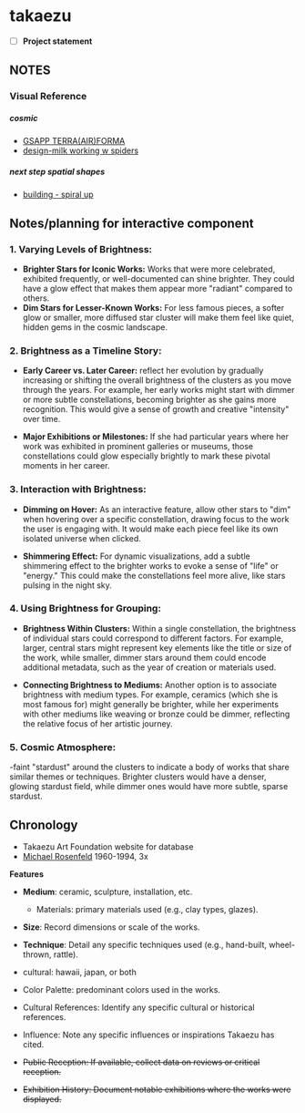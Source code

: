 # takaezu
- [ ] **Project statement**

## NOTES 

### Visual Reference
##### cosmic 
- [GSAPP TERRA(AIR)FORMA](https://www.new-territories.com/blog/gsapp2011/?page_id=36#more-36)
- [design-milk working w spiders](https://design-milk.com/working-spiders-tomas-saraceno/?epik=dj0yJnU9X0huVGpwc3JqaGJOSlhGemJOUXl1OGxtR0swOEw2YS0mcD0wJm49Q3ZqZWFrVXBHNGdndWpRMy0tRmR5dyZ0PUFBQUFBR2JfV3JZ)

##### next step spatial shapes 
- [building - spiral up](https://generativedesigns.tumblr.com/post/67235366518/generative-design-functions-as-image-recource)

## Notes/planning for interactive component

### 1. **Varying Levels of Brightness:**
   - **Brighter Stars for Iconic Works:** Works that were more celebrated, exhibited frequently, or well-documented can shine brighter. They could have a glow effect that makes them appear more "radiant" compared to others. 
   - **Dim Stars for Lesser-Known Works:** For less famous pieces, a softer glow or smaller, more diffused star cluster will make them feel like quiet, hidden gems in the cosmic landscape.

### 2. **Brightness as a Timeline Story:**
   - **Early Career vs. Later Career:** reflect her evolution by gradually increasing or shifting the overall brightness of the clusters as you move through the years. For example, her early works might start with dimmer or more subtle constellations, becoming brighter as she gains more recognition. This would give a sense of growth and creative "intensity" over time.
   
   - **Major Exhibitions or Milestones:** If she had particular years where her work was exhibited in prominent galleries or museums, those constellations could glow especially brightly to mark these pivotal moments in her career.

### 3. **Interaction with Brightness:**
   - **Dimming on Hover:** As an interactive feature, allow other stars to "dim" when hovering over a specific constellation, drawing focus to the work the user is engaging with. It would make each piece feel like its own isolated universe when clicked.
   
   - **Shimmering Effect:** For dynamic visualizations, add a subtle shimmering effect to the brighter works to evoke a sense of "life" or "energy." This could make the constellations feel more alive, like stars pulsing in the night sky.

### 4. **Using Brightness for Grouping:**
   - **Brightness Within Clusters:** Within a single constellation, the brightness of individual stars could correspond to different factors. For example, larger, central stars might represent key elements like the title or size of the work, while smaller, dimmer stars around them could encode additional metadata, such as the year of creation or materials used.
   
   - **Connecting Brightness to Mediums:** Another option is to associate brightness with medium types. For example, ceramics (which she is most famous for) might generally be brighter, while her experiments with other mediums like weaving or bronze could be dimmer, reflecting the relative focus of her artistic journey.

### 5. **Cosmic Atmosphere:**
   -faint "stardust" around the clusters to indicate a body of works that share similar themes or techniques. Brighter clusters would have a denser, glowing stardust field, while dimmer ones would have more subtle, sparse stardust.




## **Chronology** 
- Takaezu Art Foundation website for database
- [Michael Rosenfeld](https://www.michaelrosenfeldart.com/artists/toshiko-takaezu-1922-2011) 1960-1994, 3x


**Features**
- **Medium**: ceramic, sculpture, installation, etc.
    - Materials: primary materials used (e.g., clay types, glazes).
- **Size**: Record dimensions or scale of the works.
- **Technique**: Detail any specific techniques used (e.g., hand-built, wheel-thrown, rattle).

- cultural: hawaii, japan, or both 

- Color Palette: predominant colors used in the works.
- Cultural References: Identify any specific cultural or historical references.
- Influence: Note any specific influences or inspirations Takaezu has cited.
- ~~Public Reception: If available, collect data on reviews or critical reception.~~
- ~~Exhibition History: Document notable exhibitions where the works were displayed.~~
